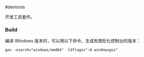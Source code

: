 #devtools

开发工具套件。


### Build

编译 Windows 版本时，可以用以下命令，生成有图形化控制台的版本：

```
gox -osarch="windows/amd64" -ldflags="-H windowsgui"
```

